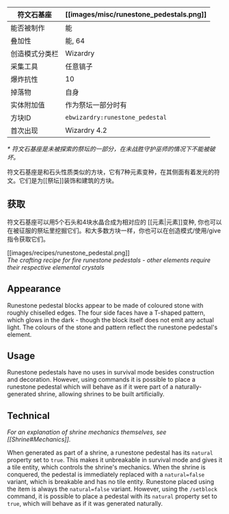 | 符文石基座 | [[images/misc/runestone_pedestals.png]] |
|---|---|
| 能否被制作 | 能 |
| 叠加性 | 能, 64 |
| 创造模式分类栏 | Wizardry |
| 采集工具 | 任意镐子 |
| 爆炸抗性 | 10 |
| 掉落物 | 自身 |
| 实体附加值 | 作为祭坛一部分时有 |
| 方块ID | `ebwizardry:runestone_pedestal` |
| 首次出现 | Wizardry 4.2 |

_\* 符文石基座是未被探索的祭坛的一部分，在未战胜守护巫师的情况下不能被破坏。_

符文石基座是和石头性质类似的方块，它有7种元素变种，在其侧面有着发光的符文。它们是为[[祭坛]]装饰和建筑的方块。

## 获取
符文石基座可以用5个石头和4块水晶合成为相对应的 [[元素|元素]]变种, 你也可以在被征服的祭坛里挖掘它们。和大多数方块一样，你也可以在创造模式/使用/give 指令获取它们。 

[[images/recipes/runestone_pedestal.png]]  
_The crafting recipe for fire runestone pedestals - other elements require their respective elemental crystals_

## Appearance
Runestone pedestal blocks appear to be made of coloured stone with roughly chiselled edges. The four side faces have a T-shaped pattern, which glows in the dark - though the block itself does not emit any actual light. The colours of the stone and pattern reflect the runestone pedestal's element.

## Usage
Runestone pedestals have no uses in survival mode besides construction and decoration. However, using commands it is possible to place a runestone pedestal which will behave as if it were part of a naturally-generated shrine, allowing shrines to be built artificially.

## Technical
_For an explanation of shrine mechanics themselves, see [[Shrine#Mechanics]]_.

When generated as part of a shrine, a runestone pedestal has its `natural` property set to `true`. This makes it unbreakable in survival mode and gives it a tile entity, which controls the shrine's mechanics. When the shrine is conquered, the pedestal is immediately replaced with a `natural=false` variant, which is breakable and has no tile entity. Runestone placed using the item is always the `natural=false` variant. However, using the `/setblock` command, it is possible to place a pedestal with its `natural` property set to `true`, which will behave as if it was generated naturally.
